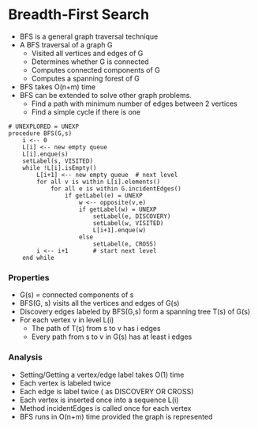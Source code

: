 # Breadth-First Search
-	BFS is a general graph traversal technique
-	A BFS traversal of a graph G
	- 	Visited all vertices and edges of G
	- 	Determines whether G is connected
	- 	Computes connected components of G
	- 	Computes a spanning forest of G
-	BFS takes O(n+m) time
-	BFS can be extended to solve other graph problems.
	-	Find a path with minimum number of edges between
	2 vertices
	-	Find a simple cycle if there is one

```
# UNEXPLORED = UNEXP
procedure BFS(G,s)
	i <-- 0
	L[i] <-- new empty queue
	L[i].enque(s)
	setLabel(s, VISITED)
	while !L[i].isEmpty()
		L[i+1] <-- new empty queue  # next level
		for all v is within L[i].elements()
			for all e is within G.incidentEdges()
				if getLabel(e) = UNEXP
					w <-- opposite(v,e)
					if getLabel(w) = UNEXP
						setLabel(e, DISCOVERY)
						setLabel(w, VISITED)
						L[i+1].enque(w)
					else
						setLabel(e, CROSS)
		i <-- i+1		# start next level
	end while
```
### Properties
-	G(s) = connected components of s
-	BFS(G, s) visits all the vertices and edges of G(s)
-	Discovery edges labeled by BFS(G,s) form a spanning tree T(s) of G(s)
-	For each vertex v in level L(i)
	-	The path of T(s) from s to v has i edges
	-	Every path from s to v in G(s) has at least i edges

### Analysis
-	Setting/Getting a vertex/edge label takes O(1) time
-	Each vertex is labeled twice
-	Each edge is label twice ( as DISCOVERY OR CROSS)
-	Each vertex is inserted once into a sequence L(i)
-	Method incidentEdges is called once for each vertex
-	BFS runs in O(n+m) time provided the graph is represented










